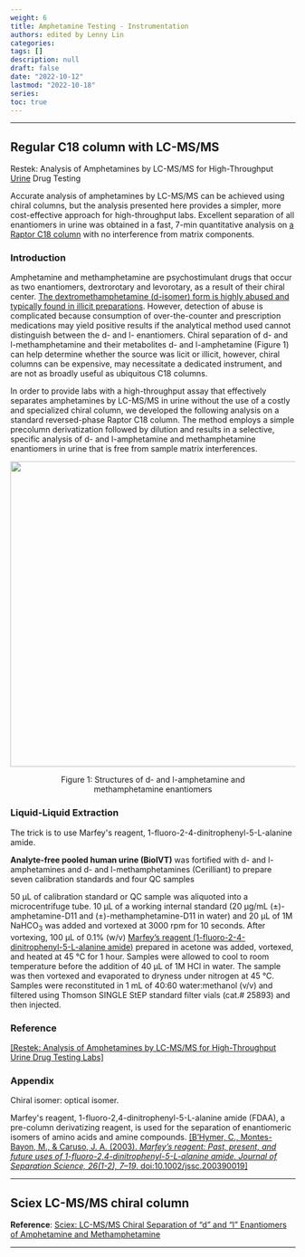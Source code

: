 ```yaml
---
weight: 6
title: Amphetamine Testing - Instrumentation
authors: edited by Lenny Lin
categories: 
tags: []
description: null
draft: false
date: "2022-10-12"
lastmod: "2022-10-18"
series: 
toc: true
---
```



<!--more-->
---

## Regular C18 column with LC-MS/MS

Restek: Analysis of Amphetamines by LC-MS/MS for High-Throughput <u>Urine</u> Drug Testing  

Accurate analysis of amphetamines by LC-MS/MS can be achieved using chiral columns, but the analysis presented here provides a simpler, more cost-effective approach for high-throughput labs. Excellent separation of all enantiomers in urine was obtained in a fast, 7-min quantitative analysis on <u>a Raptor C18 column</u> with no interference from matrix components.  

### Introduction
Amphetamine and methamphetamine are psychostimulant drugs that occur as two enantiomers, dextrorotary and levorotary, as a result of their chiral center. <u>The dextromethamphetamine (d-isomer) form is highly abused and typically found in illicit preparations</u>. However, detection of abuse is complicated because consumption of over-the-counter and prescription medications may yield positive results if the analytical method used cannot distinguish between the d- and l- enantiomers. Chiral separation of d- and l-methamphetamine and their metabolites d- and l-amphetamine (Figure 1) can help determine whether the source was licit or illicit, however, chiral columns can be expensive, may necessitate a dedicated instrument, and are not as broadly useful as ubiquitous C18 columns.  

In order to provide labs with a high-throughput assay that effectively separates amphetamines by LC-MS/MS in urine without the use of a costly and specialized chiral column, we developed the following analysis on a standard reversed-phase Raptor C18 column. The method employs a simple precolumn derivatization followed by dilution and results in a selective, specific analysis of d- and l-amphetamine and methamphetamine enantiomers in urine that is free from sample matrix interferences.  

<center><img width ="540" height= auto src = "/docs/images/Screenshot 2022-10-12 145136.png"/></center>
<figure><center>Figure 1: Structures of d- and l-amphetamine and methamphetamine enantiomers</center></figure>


### Liquid-Liquid Extraction

The trick is to use Marfey's reagent, 1-fluoro-2-4-dinitrophenyl-5-L-alanine amide.  

**Analyte-free pooled human urine (BioIVT)** was fortified with d- and l-amphetamines and d- and l-methamphetamines (Cerilliant) to prepare seven calibration standards and four QC samples

50 μL of calibration standard or QC sample was aliquoted into a microcentrifuge tube. 10 μL of a working internal standard (20 μg/mL (±)-amphetamine-D11 and (±)-methamphetamine-D11 in water) and 20 μL of 1M NaHCO<sub>3</sub> was added and vortexed at 3000 rpm for 10 seconds. After vortexing, 100 μL of 0.1% (w/v) <u>Marfey’s reagent (1-fluoro-2-4-dinitrophenyl-5-L-alanine amide)</u> prepared in acetone was added, vortexed, and heated at 45 °C for 1 hour. Samples were allowed to cool to room temperature before the addition of 40 μL of 1M HCl in water. The sample was then vortexed and evaporated to dryness under nitrogen at 45 °C. Samples were reconstituted in 1 mL of 40:60 water:methanol (v/v) and filtered using Thomson SINGLE StEP standard filter vials (cat.# 25893) and then injected.


### Reference
<a href = "https://www.restek.com/globalassets/pdfs/literature/cfan3052a-unv.pdf" target="_blank" rel="noopener noreferrer">[Restek: Analysis of Amphetamines by LC-MS/MS for High-Throughput Urine Drug Testing Labs]</a>


### Appendix

Chiral isomer: optical isomer.  

Marfey's reagent, 1-fluoro-2,4-dinitrophenyl-5-L-alanine amide (FDAA), a pre-column derivatizing reagent, is used for the separation of enantiomeric isomers of amino acids and amine compounds. <a href = "https://analyticalsciencejournals.onlinelibrary.wiley.com/doi/10.1002/jssc.200390019" target="_blank" rel="noopener noreferrer">[B’Hymer, C., Montes-Bayon, M., & Caruso, J. A. (2003). <i>Marfey’s reagent: Past, present, and future uses of 1-fluoro-2,4-dinitrophenyl-5-L-alanine amide. Journal of Separation Science, 26(1-2), 7–19</i>. doi:10.1002/jssc.200390019]</a>

---

## Sciex LC-MS/MS chiral column

**Reference**: <a href = "https://sciex.com/content/dam/SCIEX/pdf/tech-notes/all/RUO-MKT-02-0403_Amphetamine_chiral_final.pdf" target="_blank" rel="noopener noreferrer">Sciex: LC-MS/MS Chiral Separation of “d” and “l” Enantiomers of Amphetamine and Methamphetamine</a>

---
